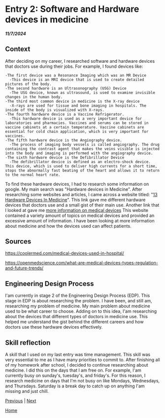 # Entry 2: Software and Hardware devices in medicine
##### 11/7/2024

## Context
After deciding on my career, I researched software and hardware devices that doctors use during their jobs. For example, I found devices like:
```
-The first device was a Resonance Imaging which was an MR Device
  -This device is an MRI device that is used to create detailed pictures of the body.
-The second hardware is an Ultrasonography (USG) Device
  -The USG device, known as ultrasound, is used to examine invisible changes in the human body.
-The third most common device in medicine is the X-ray device
  -X-rays are used for tissue and bone imaging in hospitals. The inside of the body is visualized with X-rays.
-The fourth hardware device is a Vaccine Refrigerator.
  -This hardware device is used as a very important device for laboratories and pharmacies. Vaccines and serums can be stored in vaccine cabinets at a certain temperature. Vaccine cabinets are essential for cold chain application, which is very important for vaccines.
-The fifth hardware device is the Angiography device.
  -The process of imaging body vessels is called angiography. The drug containing the contrast agent that makes the veins visible is injected into the body and imaging is performed with the angiography device. 
-The sixth hardware device is the Defibrillator Device
  -The defibrillator device is defined as an electro-shock device. This device, which is used to deliver high currents for a short time, stops the abnormally fast beating of the heart and allows it to return to the normal heart rate.
```
To find these hardware devices, I had to research some information on google. My main search was "Hardware devices in Medicine". After researching some websites and articles, I came across a website titled: "[13 Hardware Devices In Medicine](https://coolermed.com/medical-devices-used-in-hospital/)". This link gave me different hardware devices that doctors use and a small gist of their main use. Another link that I looked at gave me [more information on medical devices](https://openmedscience.com/what-are-medical-devices-types-regulation-and-future-trends/) This website contained a variety amount of topics on medical devices and provided an excessive amount of information. I have been looking at more information about medicine and how the devices used can affect patients.

##  Sources
https://coolermed.com/medical-devices-used-in-hospital/ 

https://openmedscience.com/what-are-medical-devices-types-regulation-and-future-trends/

## Engineering Design Process
I'am currently in stage 2 of the Engineering Design Process (EDP). This stage in EDP is about researching the problem. I have been, and still am, researching my problem of medicine. My main problem about medicine used to be what career to choose. Adding on to this idea, I'am researching about the devices that different types of doctors in medicine use. This helped me understand the gist behind the different careers and how doctors use these hardware devices effectively.

## Skill reflection
A skill that I used on my last entry was time management. This skill was very essential to me as I have many priorities to commit to. After finishing all of my homework after school, I decided to continue researching about medicine. I did this on the days that I am free on. For example, I'am currently busy on sunday's, tuesday's, and friday's. For this reason, I research medicine on days that I'm not busy on like Mondays, Wednesdays, and Thursdays. Saturday is a break day to catch up on anything I'am missing and just chill.

[Previous](entry01.md) | [Next](entry03.md)

[Home](../README.md)
